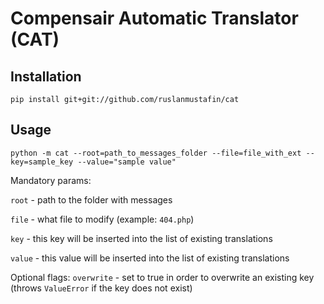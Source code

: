 # Compensair Automatic Translator (CAT)

## Installation

```
pip install git+git://github.com/ruslanmustafin/cat
```

## Usage

```
python -m cat --root=path_to_messages_folder --file=file_with_ext --key=sample_key --value="sample value"
```

Mandatory params:

`root` - path to the folder with messages

`file` - what file to modify (example: `404.php`)

`key` - this key will be inserted into the list of existing translations

`value` - this value will be inserted into the list of existing translations

Optional flags:
`overwrite` - set to true in order to overwrite an existing key (throws `ValueError` if the key does not exist) 
